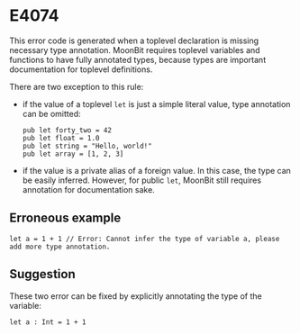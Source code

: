 # E4074

This error code is generated when a toplevel declaration is missing necessary type annotation.
MoonBit requires toplevel variables and functions to have fully annotated types,
because types are important documentation for toplevel definitions.

There are two exception to this rule:

- if the value of a toplevel `let` is just a simple literal value, type annotation can be omitted:
  ```moonbit
  pub let forty_two = 42
  pub let float = 1.0
  pub let string = "Hello, world!"
  pub let array = [1, 2, 3]
  ```
- if the value is a private alias of a foreign value.
  In this case, the type can be easily inferred.
  However, for public `let`, MoonBit still requires annotation for documentation sake.

## Erroneous example

```moonbit
let a = 1 + 1 // Error: Cannot infer the type of variable a, please add more type annotation.
```

## Suggestion

These two error can be fixed by explicitly annotating the type of the variable:

```moonbit
let a : Int = 1 + 1
```
